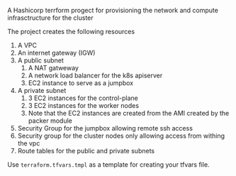 A Hashicorp terrform progect for provisioning the network and compute infrasctructure for the cluster

The project creates the following resources
1. A VPC
2. An internet gateway (IGW)
3. A public subnet
    1. A NAT gatweway
    2. A network load balancer for the k8s apiserver
    2. EC2 instance to serve as a jumpbox
4. A private subnet
    1. 3 EC2 instances for the control-plane
    2. 3 EC2 instances for the worker nodes
    3. Note that the EC2 instances are created from the AMI created by the packer module
5. Security Group for the jumpbox allowing remote ssh access
6. Security group for the cluster nodes only allowing access from withing the vpc
7. Route tables for the public and private subnets


Use `terraform.tfvars.tmpl` as a template for creating your tfvars file.



